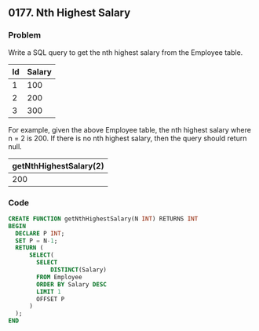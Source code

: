 ## 0177. Nth Highest Salary



### Problem

Write a SQL query to get the nth highest salary from the Employee table.


| Id | Salary |
|----|--------|
| 1  | 100    |
| 2  | 200    |
| 3  | 300    |

For example, given the above Employee table, the nth highest salary where n = 2 is 200. If there is no nth highest salary, then the query should return null.


| getNthHighestSalary(2) |
|------------------------|
| 200                    |



### Code

```sql
CREATE FUNCTION getNthHighestSalary(N INT) RETURNS INT
BEGIN
  DECLARE P INT;
  SET P = N-1;
  RETURN (
      SELECT(
        SELECT 
            DISTINCT(Salary)
        FROM Employee 
        ORDER BY Salary DESC 
        LIMIT 1
        OFFSET P
      )
  );
END
```

